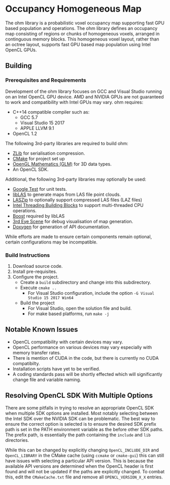 # Occupancy Homogeneous Map

The ohm library is a probabilistic voxel occupancy map supporting fast GPU based population and operations. The ohm library defines an occupancy map consisting of regions or chunks of homogeneous voxels, arranged in continguous memory blocks. This homogeneous voxel layout, rather than an octree layout, supports fast GPU based map population using Intel OpenCL GPUs.

## Building

### Prerequisites and Requirements

Development of the ohm library focuses on GCC and Visual Studio running on an Intel OpenCL GPU device. AMD and NVIDIA GPUs are not guaranteed to work and compatibility with Intel GPUs may vary. ohm requires:

- C++14 compatible compiler such as:
  - GCC 5.7
  - Visual Studio 15 2017
  - APPLE LLVM 9.1
- OpenCL 1.2

The following 3rd-party libraries are required to build ohm:

- [ZLib](https://www.zlib.net/) for serialisation compression.
- [CMake](https://cmake.org/) for project set up
- [OpenGL Mathematics (GLM)](https://glm.g-truc.net/) for 3D data types.
- An OpenCL SDK.

Additional, the following 3rd-party libraries may optionally be used:

- [Google Test](https://github.com/google/googletest) for unit tests.
- [libLAS](https://liblas.org/) to generate maps from LAS file point clouds.
- [LASZip](https://laszip.org/) to optionally support compressed LAS files (LAZ files)
- [Intel Threading Building Blocks](https://www.threadingbuildingblocks.org/) to support multi-threaded CPU operations.
- [Boost](https://www.boost.org/) required by libLAS
- [3rd Eye Scene](https://github.com/data61/3rdEyeScene) for debug visualisation of map generation.
- [Doxygen](http://www.doxygen.nl/) for generation of API documentation.

While efforts are made to ensure certain components remain optional, certain configurations may be incompatible.

### Build Instructions

1. Download source code.
2. Install pre-requisites.
3. Configure the project.
    - Create a `build` subdirectory and change into this subdirectory.
    - Execute `cmake ..`
        - For Visual Studio configuration, include the option `-G Visual Studio 15 2017 Win64`
    - Build the project
        - For Visual Studio, open the solution file and build.
        - For make based platforms, run `make -j`

## Notable Known Issues

- OpenCL compatibility with certain devices may vary.
- OpenCL performance on various devices may vary especially with memory transfer rates.
- There is mention of CUDA in the code, but there is currently no CUDA compatibilty.
- Installation scripts have yet to be verified.
- A coding standards pass will be shortly effected which will significantly change file and variable naming.

## Resolving OpenCL SDK With Multiple Options

There are some pitfalls in trying to resolve an appropriate OpenCL SDK when multiple SDK options are installed. Most notably selecting between the Intel SDK over the NVIDIA SDK can be problematic. The best way to ensure the correct option is selected is to ensure the desired SDK prefix path is set in the PATH environment variable as the before other SDK paths. The prefix path, is essentially the path containing the `include` and `lib` directories.

While this can be changed by explicitly changing `OpenCL_INCLUDE_DIR` and `OpenCL_LIBRARY` in the CMake cache (using `ccmake` or `cmake-gui`) this can still have issues with selecting a particular API version. This is because the available API versions are determined when the OpenCL header is first found and will not be updated if the paths are explicitly changed. To combat this, edit the `CMakeCache.txt` file and remove all `OPENCL_VERSION_X_X` entries.
